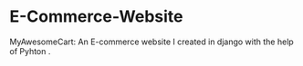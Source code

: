 # E-Commerce-Website
MyAwesomeCart: An E-commerce website I created in django with the help of Pyhton .
